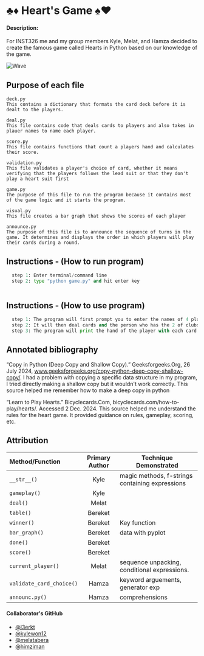 # ♣️♦️ Heart's Game ♠️♥️

#### Description:
For INST326 me and my group members Kyle, Melat, and Hamza decided to create the famous game called Hearts in Python based on our knowledge of the game.

![Wave](https://media.giphy.com/media/j65N3HZsImyTeVhmSy/giphy.gif)



## Purpose of each file
```
deck.py 
This contains a dictionary that formats the card deck before it is dealt to the players.
```


```
deal.py
This file contains code that deals cards to players and also takes in plauer names to name each player.
```

```
score.py
This file contains functions that count a players hand and calculates their score.
```

```
validation.py
This file validates a player's choice of card, whether it means verifying that the players follows the lead suit or that they don't play a heart suit first
```


```
game.py
The purpose of this file to run the program because it contains most of the game logic and it starts the program.
```


```
visual.py
This file creates a bar graph that shows the scores of each player
```


```
announce.py
The purpose of this file is to announce the sequence of turns in the game. It determines and displays the order in which players will play their cards during a round.
```



## Instructions - (How to run program)
```Python
  step 1: Enter terminal/command line
  step 2: type "python game.py" and hit enter key
  
```



## Instructions - (How to use program)
```Python
  step 1: The program will first prompt you to enter the names of 4 players
  step 2: It will then deal cards and the person who has the 2 of clubs will go first
  step 3: The program will print the hand of the player with each card separated by a "|". Each player will first tell the program the suit they have to play, it must match the leading suit, and then it will ak for a number. If playing a letter enter a capital letter.
```



## Annotated bibliography

“Copy in Python (Deep Copy and Shallow Copy).” Geeksforgeeks.Org, 26 July 2024, www.geeksforgeeks.org/copy-python-deep-copy-shallow-copy/. I had a problem with copying a specific data structure in my program, I tried directly making a shallow copy but it wouldn't work correctly. This source helped me remember how to make a deep copy in python

“Learn to Play Hearts.” Bicyclecards.Com, bicyclecards.com/how-to-play/hearts/. Accessed 2 Dec. 2024. This source helped me understand the rules for the heart game. It provided guidance on rules, gameplay, scoring, etc.



## Attribution
| Method/Function | Primary Author | Technique Demonstrated |
|   :--------     |    :------:    |      ------------      |
|  `__str__()`    |    Kyle    | magic methods, f-strings containing expressions|
|  `gameplay()`   |    Kyle    |                            |
| `deal()`        |   Melat    |                           | 
| `table()`       |   Bereket  |                            | 
| `winner()`      |   Bereket  | Key function               |
| `bar_graph()`   |   Bereket  | data with pyplot           |
| `done()`        |   Bereket  |                            | 
| `score()`       |   Bereket  |                            |  
|`current_player()` |    Melat   |sequence unpacking, conditional expressions.|
| `validate_card_choice()` |  Hamza   | keyword arguements, generator exp|
| `announc.py()`    |  Hamza    | comprehensions              |

#### Collaborator's GitHub
- [@l3erkt](https://github.com/l3erkt)
- [@kylewon12](https://github.com/kylewon12)
- [@melatabera](https://github.com/melatabera)
- [@himziman](https://github.com/himziman)

